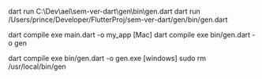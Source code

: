  dart run C:\Dev\ael\sem-ver-dart\gen\bin\gen.dart
 dart run /Users/prince/Developer/FlutterProj/sem-ver-dart/gen/bin/gen.dart

 dart compile exe main.dart -o my_app [Mac]
 dart compile exe bin/gen.dart -o gen

 dart compile exe bin/gen.dart -o gen.exe [windows]
 sudo rm /usr/local/bin/gen
